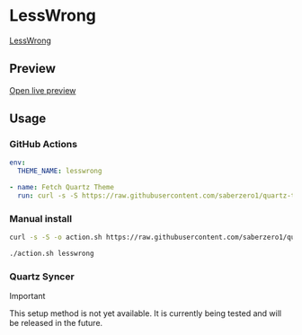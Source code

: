 # LessWrong

[LessWrong](https://x.com/arithmoquine)

## Preview

[Open live preview](https://quartz-themes.github.io/lesswrong/)

## Usage

### GitHub Actions

```yaml
env:
  THEME_NAME: lesswrong
```

```yaml
- name: Fetch Quartz Theme
  run: curl -s -S https://raw.githubusercontent.com/saberzero1/quartz-themes/master/action.sh | bash -s -- $THEME_NAME
```

### Manual install

```bash
curl -s -S -o action.sh https://raw.githubusercontent.com/saberzero1/quartz-themes/master/action.sh

./action.sh lesswrong
```

### Quartz Syncer

> [!IMPORTANT]
> This setup method is not yet available. It is currently being tested and will be released in the future.
